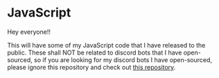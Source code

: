 # JavaScript

Hey everyone!!

This will have some of my JavaScript code that I have released to the public. These shall NOT be related to discord bots that I have open-sourced, so if you are looking for my discord bots I have open-sourced, please ignore this repository and check out [this repository](https://github.com/ArjunSharda/OpenSourced-Discord-Bots).
